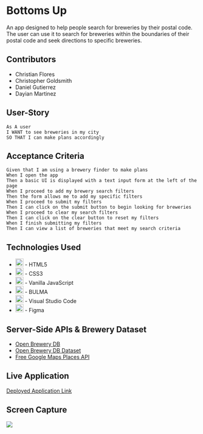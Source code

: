 # Bottoms Up

An app designed to help people search for breweries by their postal code. The user can use it to search for breweries within the boundaries of their postal code and seek directions to specific breweries.

## Contributors

- Christian Flores
- Christopher Goldsmith
- Daniel Gutierrez
- Dayian Martinez

## User-Story
```
As A user
I WANT to see breweries in my city
SO THAT I can make plans accordingly
```

## Acceptance Criteria
```
Given that I am using a brewery finder to make plans
When I open the app
Then a basic UI is displayed with a text input form at the left of the page
When I proceed to add my brewery search filters
Then the form allows me to add my specific filters
When I proceed to submit my filters
Then I can click on the submit button to begin looking for breweries
When I proceed to clear my search filters
Then I can click on the clear button to reset my filters
When I finish submitting my filters
Then I can view a list of breweries that meet my search criteria
```

## Technologies Used
- <a href="https://www.w3.org/TR/html5/" title="HTML5"><img src="https://github.com/get-icon/geticon/raw/master/icons/html-5.svg" alt="HTML5" width="21px" height="21px"></a> - HTML5
- <a href="https://www.w3.org/TR/CSS/" title="CSS3"><img src="https://github.com/get-icon/geticon/raw/master/icons/css-3.svg" alt="CSS3" width="21px" height="21px"></a> - CSS3
- <a href="https://developer.mozilla.org/en-US/docs/Web/JavaScript" title="JavaScript"><img src="https://github.com/get-icon/geticon/raw/master/icons/javascript.svg" alt="JavaScript" width="21px" height="21px"></a> - Vanilla JavaScript
- <a href="https://bulma.io/" title="BULMA"><img src="https://bulma.io/assets/Bulma%20Icon.svg" alt="BULMA" width="21px" height="21px"></a> - BULMA
- <a href="https://code.visualstudio.com/" title="Visual Studio Code"><img src="https://github.com/get-icon/geticon/raw/master/icons/visual-studio-code.svg" alt="Visual Studio Code" width="21px" height="21px"></a> - Visual Studio Code
-  <a href="https://www.figma.com/" title="FigmaS"><img src="https://upload.wikimedia.org/wikipedia/commons/3/33/Figma-logo.svg" alt="Figma" width="21px" height="21px"></a> - Figma

## Server-Side APIs & Brewery Dataset

- [Open Brewery DB](https://www.openbrewerydb.org/)
- [Open Brewery DB Dataset](https://github.com/openbrewerydb/openbrewerydb/tree/master/data/)
- [Free Google Maps Places API](https://rapidapi.com/unbundling-search-unbundling-search-default/api/google-maps28/)


## Live Application
[Deployed Application Link](https://leinadzz.github.io/Project1/)

## Screen Capture
![](https://user-images.githubusercontent.com/81927296/191135392-a5e5e7f9-24fd-4ec1-8854-6b7a461fe123.gif)
